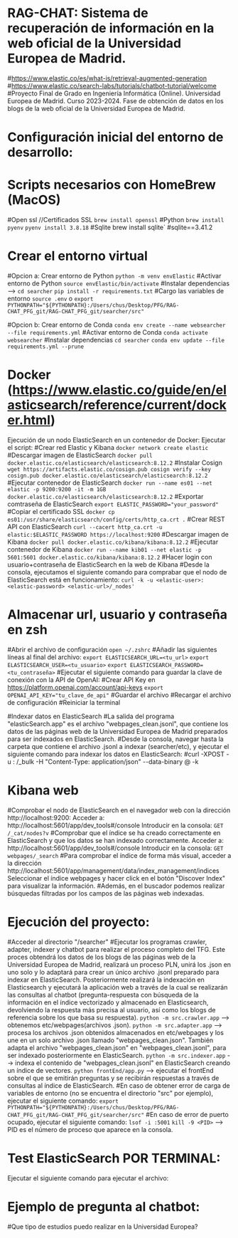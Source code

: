 # RAG-CHAT: Sistema de recuperación de información en la web oficial de la Universidad Europea de Madrid.
#https://www.elastic.co/es/what-is/retrieval-augmented-generation
#https://www.elastic.co/search-labs/tutorials/chatbot-tutorial/welcome
#Proyecto Final de Grado en Ingeniería Informática (Online). Universidad Europea de Madrid. Curso 2023-2024.
 Fase de obtención de datos en los blogs de la web oficial de la Universidad Europea de Madrid.
 
# Configuración inicial del entorno de desarrollo:
# Scripts necesarios con HomeBrew (MacOS)
#Open ssl //Certificados SSL
`brew install openssl`
#Python
`brew install pyenv`
`pyenv install 3.8.18`
#Sqlite
brew install sqlite` #sqlite==3.41.2

# Crear el entorno virtual
#Opcion a: Crear entorno de Python
`python -m venv envElastic`
#Activar entorno de Python
`source envElastic/bin/activate`
#Instalar dependencias --> 
`cd searcher`
`pip install -r requirements.txt`
#Cargo las variables de entorno
`source .env` o `export PYTHONPATH="${PYTHONPATH}:/Users/chus/Desktop/PFG/RAG-CHAT_PFG_git/RAG-CHAT_PFG_git/searcher/src"`

#Opcion b: Crear entorno de Conda
`conda env create --name websearcher --file requirements.yml`
#Activar entorno de Conda
`conda activate websearcher`
#Instalar dependencias
`cd searcher`
`conda env update --file requirements.yml --prune`


# Docker (https://www.elastic.co/guide/en/elasticsearch/reference/current/docker.html)
Ejecución de un nodo ElasticSearch en un contenedor de Docker: Ejecutar el script:
  #Crear red Elastic y Kibana
  `docker network create elastic`
  #Descargar imagen de ElasticSearch
  `docker pull docker.elastic.co/elasticsearch/elasticsearch:8.12.2`
  #Instalar Cosign
  `wget https://artifacts.elastic.co/cosign.pub
    cosign verify --key cosign.pub docker.elastic.co/elasticsearch/elasticsearch:8.12.2`
  #Ejecutar contenedor de ElasticSearch
  `docker run --name es01 --net elastic -p 9200:9200 -it -m 1GB docker.elastic.co/elasticsearch/elasticsearch:8.12.2`
  #Exportar comtraseña de ElasticSearch
  `export ELASTIC_PASSWORD="your_password"`
  #Copiar el certificado SSL
  `docker cp es01:/usr/share/elasticsearch/config/certs/http_ca.crt .`
  #Crear REST API con ElasticSearch
  `curl --cacert http_ca.crt -u elastic:$ELASTIC_PASSWORD https://localhost:9200`
  #Descargar imagen de Kibana
  `docker pull docker.elastic.co/kibana/kibana:8.12.2`
  #Ejecutar contenedor de Kibana
  `docker run --name kib01 --net elastic -p 5601:5601 docker.elastic.co/kibana/kibana:8.12.2`
  #Hacer login con usuario+contraseña de ElasticSearch en la web de Kibana
  #Desde la consola, ejecutamos el siguiente comando para comprabar que el nodo de ElasticSearch está en funcionamiento:
  `curl -k -u <elastic-user>:<elastic-password> <elastic-url>/_nodes'`

# Almacenar url, usuario y contraseña en zsh
#Abrir el archivo de configuración
`open ~/.zshrc`
#Añadir las siguientes líneas al final del archivo:
`export ELASTICSEARCH_URL=<tu_url>`
`export ELASTICSEARCH_USER=<tu_usuario>`
`export ELASTICSEARCH_PASSWORD=<tu_contraseña>`
#Ejecutar el siguiente comando para guardar la clave de conexión con la API de OpenAI:
#Crear API Key en https://platform.openai.com/account/api-keys
`export OPENAI_API_KEY="tu_clave_de_api"` 
#Guardar el archivo
#Recargar el archivo de configuración
#Reiniciar la terminal

#Indexar datos en ElasticSearch
#La salida del programa "elasticSearch.app" es el archivo "webpages_clean.jsonl", que contiene los datos de las páginas web de la Universidad Europea de Madrid preparados para ser indexados en ElasticSearch.
#Desde la consola, navegar hasta la carpeta que contiene el archivo .jsonl a indexar (searcher/etc), y ejecutar el siguiente comando para indexar los datos en ElasticSearch:
#curl -XPOST -u <elastic-user>:<elastic-password> <elastic-url>/_bulk -H "Content-Type: application/json" --data-binary @<file name> -k

# Kibana web
#Comprobar el nodo de ElasticSearch en el navegador web con la dirección http://localhost:9200: 
  Acceder a: http://localhost:5601/app/dev_tools#/console
  Introducir en la consola: `GET /_cat/nodes?v`
#Comprobar que el índice se ha creado correctamente en ElasticSearch y que los datos se han indexado correctamente.
  Acceder a: http://localhost:5601/app/dev_tools#/console
  Introducir en la consola: `GET webpages/_search`
#Para comprobar el índice de forma más visual, acceder a la dirección http://localhost:5601/app/management/data/index_management/indices
  Seleccionar el índice webpages y hacer click en el botón "Discover Index" para visualizar la información.
#Además, en el buscador podemos realizar búsquedas filtradas por los campos de las páginas web indexadas.

# Ejecución del proyecto: 
#Acceder al directorio "/searcher"
#Ejecutar los programas crawler, adapter, indexer y chatbot para realizar el proceso completo del TFG. Este proces obtendrá los datos de los blogs de las páginas web de la Universidad Europea de Madrid, realizará un proceso PLN, unirá los .json en uno solo y lo adaptará para crear un único archivo .jsonl preparado para indexar en ElasticSearch. Posteriormente realizará la indexación en Elasticsearch y ejecutará la aplicación web a través de la cual se realizarán las consultas al chatbot (pregunta-respuesta con búsqueda de la información en el índice vectorizado y almacenado en Elasticsearch, devolviendo la respuesta más precisa al usuario, así como los blogs de referencia sobre los que basa su respuesta).
`python -m src.crawler.app` --> obtenemos etc/webpages(archivos .json).
`python -m src.adapter.app` --> procesa los archivos .json obtenidos almacenados en etc/webpages y los une en un solo archivo .json llamado "webpages_clean.json". También adapta el archivo "webpages_clean.json" en "webpages_clean.jsonl", para ser indexado posteriormente en ElasticSearch.
`python -m src.indexer.app` --> indexa el contenido de "webpages_clean.jsonl" en ElasticSearch creando un índice de vectores.
`python frontEnd/app.py` --> ejecutar el frontEnd sobre el que se emitirán preguntas y se recibirán respuestas a través de consultas al índice de ElasticSearch.
#En caso de obtener error de carga de variables de entorno (no se encuentra el directorio "src" por ejemplo), ejecutar el siguiente comando:
`export PYTHONPATH="${PYTHONPATH}:/Users/chus/Desktop/PFG/RAG-CHAT_PFG_git/RAG-CHAT_PFG_git/searcher/src"`
#En caso de error de puerto ocupado, ejecutar el siguiente comando:
`lsof -i :5001`
`kill -9 <PID>` --> PID es el número de proceso que aparece en la consola.



# Test ElasticSearch POR TERMINAL:
Ejecutar el siguiente comando para ejecutar el archivo:

# Ejemplo de pregunta al chatbot:
#Que tipo de estudios puedo realizar en la Universidad Europea?






